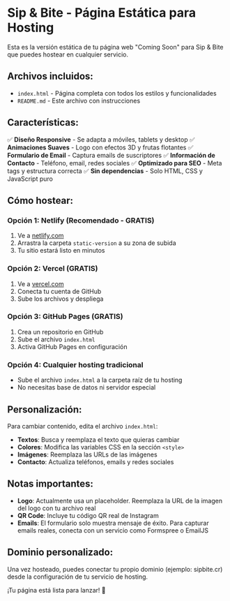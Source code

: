 # Sip & Bite - Página Estática para Hosting

Esta es la versión estática de tu página web "Coming Soon" para Sip & Bite que puedes hostear en cualquier servicio.

## Archivos incluidos:

- `index.html` - Página completa con todos los estilos y funcionalidades
- `README.md` - Este archivo con instrucciones

## Características:

✅ **Diseño Responsive** - Se adapta a móviles, tablets y desktop
✅ **Animaciones Suaves** - Logo con efectos 3D y frutas flotantes
✅ **Formulario de Email** - Captura emails de suscriptores
✅ **Información de Contacto** - Teléfono, email, redes sociales
✅ **Optimizado para SEO** - Meta tags y estructura correcta
✅ **Sin dependencias** - Solo HTML, CSS y JavaScript puro

## Cómo hostear:

### Opción 1: Netlify (Recomendado - GRATIS)
1. Ve a [netlify.com](https://netlify.com)
2. Arrastra la carpeta `static-version` a su zona de subida
3. Tu sitio estará listo en minutos

### Opción 2: Vercel (GRATIS)
1. Ve a [vercel.com](https://vercel.com)
2. Conecta tu cuenta de GitHub
3. Sube los archivos y despliega

### Opción 3: GitHub Pages (GRATIS)
1. Crea un repositorio en GitHub
2. Sube el archivo `index.html`
3. Activa GitHub Pages en configuración

### Opción 4: Cualquier hosting tradicional
- Sube el archivo `index.html` a la carpeta raíz de tu hosting
- No necesitas base de datos ni servidor especial

## Personalización:

Para cambiar contenido, edita el archivo `index.html`:
- **Textos**: Busca y reemplaza el texto que quieras cambiar
- **Colores**: Modifica las variables CSS en la sección `<style>`
- **Imágenes**: Reemplaza las URLs de las imágenes
- **Contacto**: Actualiza teléfonos, emails y redes sociales

## Notas importantes:

- **Logo**: Actualmente usa un placeholder. Reemplaza la URL de la imagen del logo con tu archivo real
- **QR Code**: Incluye tu código QR real de Instagram
- **Emails**: El formulario solo muestra mensaje de éxito. Para capturar emails reales, conecta con un servicio como Formspree o EmailJS

## Dominio personalizado:

Una vez hosteado, puedes conectar tu propio dominio (ejemplo: sipbite.cr) desde la configuración de tu servicio de hosting.

¡Tu página está lista para lanzar! 🚀